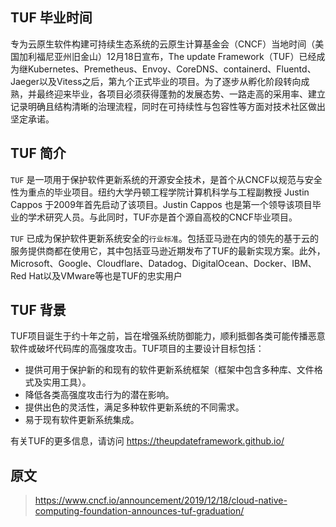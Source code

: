 ## TUF 毕业时间

专为云原生软件构建可持续生态系统的云原生计算基金会（CNCF）当地时间（美国加利福尼亚州旧金山）12月18日宣布，The update Framework（TUF）已经成为继Kubernetes、Premetheus、Envoy、CoreDNS、containerd、Fluentd、Jaeger以及Vitess之后，第九个正式毕业的项目。为了逐步从孵化阶段转向成熟，并最终迎来毕业，各项目必须获得蓬勃的发展态势、一路走高的采用率、建立记录明确且结构清晰的治理流程，同时在可持续性与包容性等方面对技术社区做出坚定承诺。

## TUF 简介

`TUF` 是一项用于保护软件更新系统的开源安全技术，是首个从CNCF以规范与安全性为重点的毕业项目。纽约大学丹顿工程学院计算机科学与工程副教授 Justin Cappos 于2009年首先启动了该项目。Justin Cappos 也是第一个领导该项目毕业的学术研究人员。与此同时，TUF亦是首个源自高校的CNCF毕业项目。 

`TUF` 已成为保护软件更新系统安全的`行业标准`。包括亚马逊在内的领先的基于云的服务提供商都在使用它，其中包括亚马逊近期发布了TUF的最新实现方案。此外，Microsoft、Google、Cloudflare、Datadog、DigitalOcean、Docker、IBM、Red Hat以及VMware等也是TUF的忠实用户

## TUF 背景

TUF项目诞生于约十年之前，旨在增强系统防御能力，顺利抵御各类可能传播恶意软件或破坏代码库的高强度攻击。TUF项目的主要设计目标包括：

- 提供可用于保护新的和现有的软件更新系统框架（框架中包含多种库、文件格式及实用工具）。
- 降低各类高强度攻击行为的潜在影响。
- 提供出色的灵活性，满足多种软件更新系统的不同需求。
- 易于现有软件更新系统集成。

有关TUF的更多信息，请访问 https://theupdateframework.github.io/

## 原文

> https://www.cncf.io/announcement/2019/12/18/cloud-native-computing-foundation-announces-tuf-graduation/